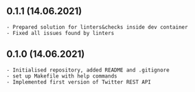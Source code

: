 <!---
#######################################
## Twitter REST API
##
## Format: markdown (md)
## Latest versions should be placed as first
##
## Notation: 00.01.02
##      - 00: stable released version
##      - 01: new features
##      - 02: bug fixes and small changes
##
## Updating schema (mandatory):
##      <empty_line>
##      <version> (dd/mm/rrrr)
##      ----------------------
##      * <item>
##      * <item>
##      <empty_line>
##
## Useful tutorial: https://en.support.wordpress.com/markdown-quick-reference/
##
#######################################
-->
0.1.1 (14.06.2021)
---------------------
    - Prepared solution for linters&checks inside dev container
    - Fixed all issues found by linters

0.1.0 (14.06.2021)
---------------------
    - Initialised repository, added README and .gitignore
    - set up Makefile with help commands
    - Implemented first version of Twitter REST API
